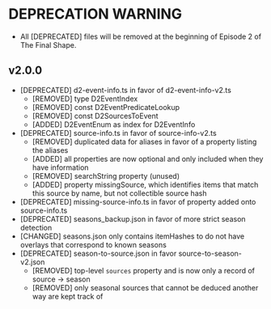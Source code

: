 # DEPRECATION WARNING

- All [DEPRECATED] files will be removed at the beginning of Episode 2 of The Final Shape.

## v2.0.0

- [DEPRECATED] d2-event-info.ts in favor of d2-event-info-v2.ts
  - [REMOVED] type D2EventIndex
  - [REMOVED] const D2EventPredicateLookup
  - [REMOVED] const D2SourcesToEvent
  - [ADDED] D2EventEnum as index for D2EventInfo
- [DEPRECATED] source-info.ts in favor of source-info-v2.ts
  - [REMOVED] duplicated data for aliases in favor of a property listing the aliases
  - [ADDED] all properties are now optional and only included when they have information
  - [REMOVED] searchString property (unused)
  - [ADDED] property missingSource, which identifies items that match this source by name, but not collectible source hash
- [DEPRECATED] missing-source-info.ts in favor of property added onto source-info.ts
- [DEPRECATED] seasons_backup.json in favor of more strict season detection
- [CHANGED] seasons.json only contains itemHashes to do not have overlays that correspond to known seasons
- [DEPRECATED] season-to-source.json in favor source-to-season-v2.json
  - [REMOVED] top-level `sources` property and is now only a record of source -> season
  - [REMOVED] only seasonal sources that cannot be deduced another way are kept track of
